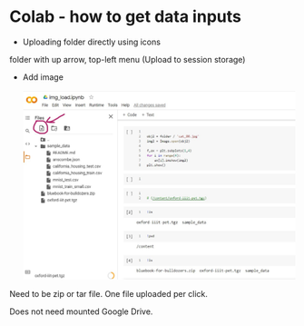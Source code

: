 # Colab - how to get data inputs  

* Uploading folder directly using icons  

folder with up arrow, top-left menu
(Upload to session storage)

* Add image

	<img src="./Colab-upload.jpg" />

Need to be zip or tar file.  One file uploaded per click. 

Does not need mounted Google Drive.  
